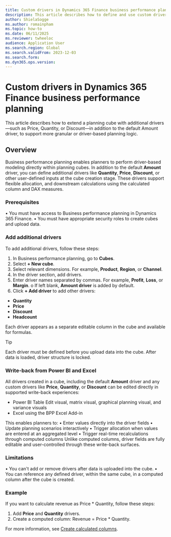 ```yaml
---
title: Custom drivers in Dynamics 365 Finance business performance planning
description: This article describes how to define and use custom drivers in business performance planning.
author: ShielaSogge
ms.author: romainpham
ms.topic: how-to
ms.date: 06/11/2025
ms.reviewer: twheeloc 
audience: Application User
ms.search.region: Global
ms.search.validFrom: 2023-12-03
ms.search.form: 
ms.dyn365.ops.version: 
---
```



# Custom drivers in Dynamics 365 Finance business performance planning
This article describes how to extend a planning cube with additional drivers—such as Price, Quantity, or Discount—in addition to the default Amount driver, to support more granular or driver-based planning logic.

## Overview
Business performance planning enables planners to perform driver-based modeling directly within planning cubes. In addition to the default **Amount** driver, you can define additional drivers like **Quantity**, 
**Price**, **Discount**, or other user-defined inputs at the cube creation stage. These drivers support flexible allocation, and downstream calculations using the calculated column and DAX measures.

### Prerequisites
•	You must have access to Business performance planning in Dynamics 365 Finance.
•	You must have appropriate security roles to create cubes and upload data.

### Add additional drivers
To add additional drivers, follow these steps:
1.	In Business performance planning, go to **Cubes**.
2.	Select **+ New cube**.
3.	Select relevant dimensions. For example, **Product**, **Region**, or **Channel**.
4.	In the driver section, add drivers.
5.	Enter driver names separated by commas. For example, **Profit**, **Loss**, or **Margin**.
   o	If left blank, **Amount driver** is added by default.
6. Click **+ Add driver** to add other drivers:
 - **Quantity**
 - **Price**
 - **Discount**
 - **Headcount**
 
Each driver appears as a separate editable column in the cube and available for formulas.

>[!Tip]
> Each driver must be defined before you upload data into the cube. After data is loaded, driver structure is locked.

### Write-back from Power BI and Excel
All drivers created in a cube, including the default **Amount** driver and any custom drivers like **Price**, **Quantity**, or **Discount** can be edited directly in supported write-back experiences:
 - Power BI Table Edit visual, matrix visual, graphical planning visual, and variance visuals
 - Excel using the BPP Excel Add-in

This enables planners to:
•	Enter values directly into the driver fields
•	Update planning scenarios interactively
•	Trigger allocation when values are entered at an aggregated level
•	Trigger real-time recalculations through computed columns
Unlike computed columns, driver fields are fully editable and user-controlled through these write-back surfaces.

### Limitations
•	 You can't add or remove drivers after data is uploaded into the cube.
•	 You can reference any defined driver, within the same cube, in a computed column after the cube is created.

### Example 

If you want to calculate revenue as Price * Quantity, follow these steps:
1. Add **Price** and **Quantity** drivers.
2. Create a computed column:  Revenue = Price * Quantity.

For more information, see [Create calculated columns](calculated-columns).
